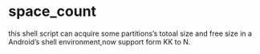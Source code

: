 # space_count
this shell script can acquire some partitions’s totoal size and free size in a Android’s shell environment,now support form KK to N.
